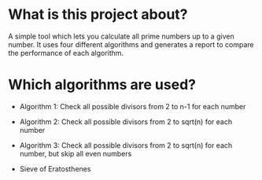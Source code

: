 # What is this project about?

A simple tool which lets you calculate all prime numbers up to a given number. It uses four different algorithms and generates a report to compare the performance of each algorithm.

# Which algorithms are used?

* Algorithm 1: Check all possible divisors from 2 to n-1 for each number

* Algorithm 2: Check all possible divisors from 2 to sqrt(n) for each number

* Algorithm 3: Check all possible divisors from 2 to sqrt(n) for each number, but skip all even numbers

* Sieve of Eratosthenes